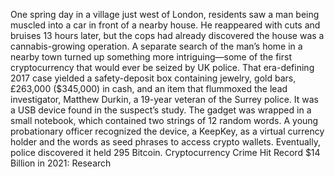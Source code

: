 One spring day in a village just west of London, residents saw a man being muscled into a car in front of a nearby house. He reappeared with cuts and bruises 13 hours later, but the cops had already discovered the house was a cannabis-growing operation. A separate search of the man’s home in a nearby town turned up something more intriguing—some of the first cryptocurrency that would ever be seized by UK police.
That era-defining 2017 case yielded a safety-deposit box containing jewelry, gold bars, £263,000 ($345,000) in cash, and an item that flummoxed the lead investigator, Matthew Durkin, a 19-year veteran of the Surrey police. It was a USB device found in the suspect’s study. The gadget was wrapped in a small notebook, which contained two strings of 12 random words. A young probationary officer recognized the device, a KeepKey, as a virtual currency holder and the words as seed phrases to access crypto wallets. Eventually, police discovered it held 295 Bitcoin.
Cryptocurrency Crime Hit Record $14 Billion in 2021: Research